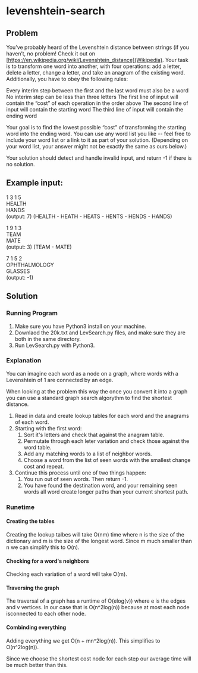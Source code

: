 # levenshtein-search

## Problem
You’ve probably heard of the Levenshtein distance between strings (if you haven’t, no problem! Check it out on [https://en.wikipedia.org/wiki/Levenshtein_distance](Wikipedia).  Your task is to transform one word into another, with four operations: add a letter, delete a letter, change a letter, and take an anagram of the existing word.  Additionally, you have to obey the following rules:

Every interim step between the first and the last word must also be a word
No interim step can be less than three letters
The first line of input will contain the “cost” of each operation in the order above
The second line of input will contain the starting word
The third line of input will contain the ending word

Your goal is to find the lowest possible “cost” of transforming the starting word into the ending word.  You can use any word list you like -- feel free to include your word list or a link to it as part of your solution. (Depending on your word list, your answer might not be exactly the same as ours below.)

Your solution should detect and handle invalid input, and return -1 if there is no solution.


## Example input:

1 3 1 5\
HEALTH\
HANDS\
(output: 7) (HEALTH - HEATH - HEATS - HENTS - HENDS - HANDS)

1 9 1 3\
TEAM\
MATE\
(output: 3) (TEAM - MATE)

7 1 5 2\
OPHTHALMOLOGY\
GLASSES\
(output: -1)


## Solution
### Running Program
1. Make sure you have Python3 install on your machine.
1. Downlaod the 20k.txt and LevSearch.py files, and make sure they are both in the same directory.
2. Run LevSearch.py with Python3.

### Explanation
You can imagine each word as a node on a graph, where words with a Levenshtein of 1 are connected by an edge.

When looking at the problem this way the once you convert it into a graph you can use a standard graph search algorythm to find the shortest distance.

1. Read in data and create lookup tables for each word and the anagrams of each word.
2. Starting with the first word:
   1. Sort it's letters and check that against the anagram table.
   2. Permutate through each leter variation and check those against the word table.
   3. Add any matching words to a list of neighbor words.
   4. Choose a word from the list of seen words with the smallest change cost and repeat.
3. Continue this process until one of two things happen:
   1. You run out of seen words. Then return -1.
   2. You have found the destination word, and your remaining seen words all word create longer paths than your current shortest path.

### Runetime
#### Creating the tables
Creating the lookup talbes will take O(nm) time where n is the size of the dictionary and m is the size of the longest word. Since m much smaller than n we can simplify this to O(n).

#### Checking for a word's neighbors
Checking each variation of a word will take O(m).

#### Traversing the graph
The traversal of a graph has a runtime of O(elog(v)) where e is the edges and v vertices. In our case that is O(n^2log(n)) because at most each node isconnected to each other node.

#### Combinding everything
Adding everything we get O(n + mn^2log(n)). This simplifies to O(n^2log(n)).

Since we choose the shortest cost node for each step our average time will be much better than this.
